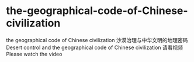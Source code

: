 # the-geographical-code-of-Chinese-civilization
the geographical code of Chinese civilization
沙漠治理与中华文明的地理密码
Desert control and the geographical code of Chinese civilization
请看视频
Please watch the video
